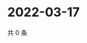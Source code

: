 # 2022-03-17

共 0 条

<!-- BEGIN WEIBO -->
<!-- 最后更新时间 Thu Mar 17 2022 20:27:03 GMT+0800 (China Standard Time) -->

<!-- END WEIBO -->
